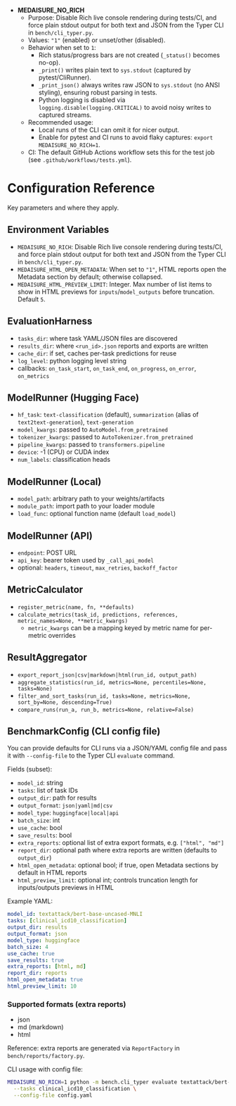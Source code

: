 - **MEDAISURE_NO_RICH**
  - Purpose: Disable Rich live console rendering during tests/CI, and force plain stdout output for both text and JSON from the Typer CLI in `bench/cli_typer.py`.
  - Values: `"1"` (enabled) or unset/other (disabled).
  - Behavior when set to `1`:
    - Rich status/progress bars are not created (`_status()` becomes no-op).
    - `_print()` writes plain text to `sys.stdout` (captured by pytest/CliRunner).
    - `_print_json()` always writes raw JSON to `sys.stdout` (no ANSI styling), ensuring robust parsing in tests.
    - Python logging is disabled via `logging.disable(logging.CRITICAL)` to avoid noisy writes to captured streams.
  - Recommended usage:
    - Local runs of the CLI can omit it for nicer output.
    - Enable for pytest and CI runs to avoid flaky captures: `export MEDAISURE_NO_RICH=1`.
  - CI: The default GitHub Actions workflow sets this for the test job (see `.github/workflows/tests.yml`).

# Configuration Reference

Key parameters and where they apply.

## Environment Variables
- `MEDAISURE_NO_RICH`: Disable Rich live console rendering during tests/CI, and force plain stdout output for both text and JSON from the Typer CLI in `bench/cli_typer.py`.
- `MEDAISURE_HTML_OPEN_METADATA`: When set to `"1"`, HTML reports open the Metadata section by default; otherwise collapsed.
- `MEDAISURE_HTML_PREVIEW_LIMIT`: Integer. Max number of list items to show in HTML previews for `inputs`/`model_outputs` before truncation. Default `5`.

## EvaluationHarness
- `tasks_dir`: where task YAML/JSON files are discovered
- `results_dir`: where `<run_id>.json` reports and exports are written
- `cache_dir`: if set, caches per-task predictions for reuse
- `log_level`: python logging level string
- callbacks: `on_task_start`, `on_task_end`, `on_progress`, `on_error`, `on_metrics`

## ModelRunner (Hugging Face)
- `hf_task`: `text-classification` (default), `summarization` (alias of `text2text-generation`), `text-generation`
- `model_kwargs`: passed to `AutoModel.from_pretrained`
- `tokenizer_kwargs`: passed to `AutoTokenizer.from_pretrained`
- `pipeline_kwargs`: passed to `transformers.pipeline`
- `device`: -1 (CPU) or CUDA index
- `num_labels`: classification heads

## ModelRunner (Local)
- `model_path`: arbitrary path to your weights/artifacts
- `module_path`: import path to your loader module
- `load_func`: optional function name (default `load_model`)

## ModelRunner (API)
- `endpoint`: POST URL
- `api_key`: bearer token used by `_call_api_model`
- optional: `headers`, `timeout`, `max_retries`, `backoff_factor`

## MetricCalculator
- `register_metric(name, fn, **defaults)`
- `calculate_metrics(task_id, predictions, references, metric_names=None, **metric_kwargs)`
  - `metric_kwargs` can be a mapping keyed by metric name for per-metric overrides

## ResultAggregator
- `export_report_json|csv|markdown|html(run_id, output_path)`
- `aggregate_statistics(run_id, metrics=None, percentiles=None, tasks=None)`
- `filter_and_sort_tasks(run_id, tasks=None, metrics=None, sort_by=None, descending=True)`
- `compare_runs(run_a, run_b, metrics=None, relative=False)`

## BenchmarkConfig (CLI config file)

You can provide defaults for CLI runs via a JSON/YAML config file and pass it with `--config-file` to the Typer CLI `evaluate` command.

Fields (subset):

- `model_id`: string
- `tasks`: list of task IDs
- `output_dir`: path for results
- `output_format`: `json|yaml|md|csv`
- `model_type`: `huggingface|local|api`
- `batch_size`: int
- `use_cache`: bool
- `save_results`: bool
- `extra_reports`: optional list of extra export formats, e.g. `["html", "md"]`
- `report_dir`: optional path where extra reports are written (defaults to `output_dir`)
 - `html_open_metadata`: optional bool; if true, open Metadata sections by default in HTML reports
 - `html_preview_limit`: optional int; controls truncation length for inputs/outputs previews in HTML

Example YAML:

```yaml
model_id: textattack/bert-base-uncased-MNLI
tasks: [clinical_icd10_classification]
output_dir: results
output_format: json
model_type: huggingface
batch_size: 4
use_cache: true
save_results: true
extra_reports: [html, md]
report_dir: reports
html_open_metadata: true
html_preview_limit: 10
```

### Supported formats (extra reports)

- json
- md (markdown)
- html

Reference: extra reports are generated via `ReportFactory` in `bench/reports/factory.py`.

CLI usage with config file:

```bash
MEDAISURE_NO_RICH=1 python -m bench.cli_typer evaluate textattack/bert-base-uncased-MNLI \
  --tasks clinical_icd10_classification \
  --config-file config.yaml
```
